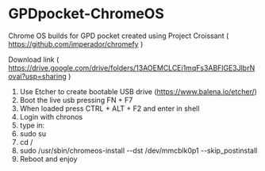 # GPDpocket-ChromeOS
Chrome OS builds for GPD pocket created using Project Croissant ( https://github.com/imperador/chromefy )

Download link ( https://drive.google.com/drive/folders/13AOEMCLCEi1mqFs3ABFlGE3JlbrNovai?usp=sharing )

1) Use Etcher to create bootable USB drive (https://www.balena.io/etcher/)
2) Boot the live usb pressing FN + F7
3) When loaded press CTRL + ALT + F2 and enter in shell
4) Login with chronos
5) type in:
6) sudo su
7) cd /
8) sudo   /usr/sbin/chromeos-install  --dst  /dev/mmcblk0p1  --skip_postinstall
9) Reboot and enjoy

